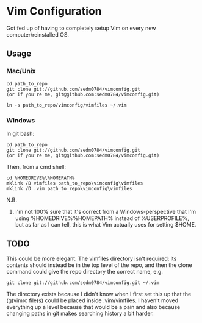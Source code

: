 Vim Configuration
=================

Got fed up of having to completely setup Vim on every new computer/reinstalled OS.

Usage
-----

### Mac/Unix ###

    cd path_to_repo
    git clone git://github.com/sedm0784/vimconfig.git
    (or if you're me, git@github.com:sedm0784/vimconfig.git)

    ln -s path_to_repo/vimconfig/vimfiles ~/.vim

### Windows ###

In git bash:

    cd path_to_repo
    git clone git://github.com/sedm0784/vimconfig.git
    (or if you're me, git@github.com:sedm0784/vimconfig.git)

Then, from a cmd shell:

    cd %HOMEDRIVE%\%HOMEPATH%
    mklink /D vimfiles path_to_repo\vimconfig\vimfiles
    mklink /D .vim path_to_repo\vimconfig\vimfiles

N.B.

1. I'm not 100% sure that it's correct from a Windows-perspective that I'm using %HOMEDRIVE%\%HOMEPATH% instead of %USERPROFILE%, but as far as I can tell, this is what Vim actually uses for setting $HOME.

TODO
----

This could be more elegant. The vimfiles directory isn't required: its contents should instead be in the top level of the repo, and then the clone command could give the repo directory the correct name, e.g.

    git clone git://github.com/sedm0784/vimconfig.git ~/.vim

The directory exists because I didn't know when I first set this up that the (g)vimrc file(s) could be placed inside .vim/vimfiles. I haven't moved everything up a level because that would be a pain and also because changing paths in git makes searching history a bit harder.

